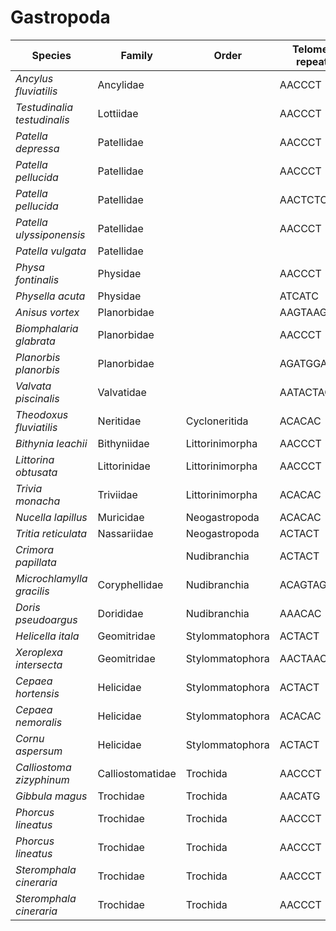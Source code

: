 # Gastropoda

| Species | Family | Order | Telomeric repeat 1 | Telomeric repeat 2 | Data type |
| -- | --- | --- | --- | --- | --- |
| *Ancylus fluviatilis* | Ancylidae |  | AACCCT | AACCCTAACCCT | pacbio |
| *Testudinalia testudinalis* | Lottiidae |  | AACCCT | AACCCTAACCCT | pacbio |
| *Patella depressa* | Patellidae |  | AACCCT | AACCCTAACCCT | pacbio |
| *Patella pellucida* | Patellidae |  | AACCCT | AACCCTAACCCT | assembly |
| *Patella pellucida* | Patellidae |  | AACTCTCTACT | AACTCTACT | pacbio |
| *Patella ulyssiponensis* | Patellidae |  | AACCCT | AACCCTAACCCT | pacbio |
| *Patella vulgata* | Patellidae |  |  |  | pacbio |
| *Physa fontinalis* | Physidae |  | AACCCT | AGATAGAT | pacbio |
| *Physella acuta* | Physidae |  | ATCATC | AGATAGAT | pacbio |
| *Anisus vortex* | Planorbidae |  | AAGTAAGT | AAGTAAGTAAGT | pacbio |
| *Biomphalaria glabrata* | Planorbidae |  | AACCCT | AACCCTAACCCT | pacbio |
| *Planorbis planorbis* | Planorbidae |  | AGATGGAT | AGATATAT | pacbio |
| *Valvata piscinalis* | Valvatidae |  | AATACTAC | AATACTACAATACTAC | pacbio |
| *Theodoxus fluviatilis* | Neritidae | Cycloneritida | ACACAC | AGATAGAT | pacbio |
| *Bithynia leachii* | Bithyniidae | Littorinimorpha | AACCCT | AACCCTAACCCT | pacbio |
| *Littorina obtusata* | Littorinidae | Littorinimorpha | AACCCT | ACACAC | pacbio |
| *Trivia monacha* | Triviidae | Littorinimorpha | ACACAC | ACACACAC | pacbio |
| *Nucella lapillus* | Muricidae | Neogastropoda | ACACAC | ACTACT | pacbio |
| *Tritia reticulata* | Nassariidae | Neogastropoda | ACTACT | AACCCT | pacbio |
| *Crimora papillata* |  | Nudibranchia | ACTACT | ACTACTACT | pacbio |
| *Microchlamylla gracilis* | Coryphellidae | Nudibranchia | ACAGTAGC | AACCCT | pacbio |
| *Doris pseudoargus* | Dorididae | Nudibranchia | AAACAC | AACCCT | pacbio |
| *Helicella itala* | Geomitridae | Stylommatophora | ACTACT | ACTACTACT | pacbio |
| *Xeroplexa intersecta* | Geomitridae | Stylommatophora | AACTAACT | AACTAACTAACT | pacbio |
| *Cepaea hortensis* | Helicidae | Stylommatophora | ACTACT | AACCCT | pacbio |
| *Cepaea nemoralis* | Helicidae | Stylommatophora | ACACAC | ACTACT | pacbio |
| *Cornu aspersum* | Helicidae | Stylommatophora | ACTACT | AGATAGAT | pacbio |
| *Calliostoma zizyphinum* | Calliostomatidae | Trochida | AACCCT | AAACCCT | pacbio |
| *Gibbula magus* | Trochidae | Trochida | AACATG | AACCCT | pacbio |
| *Phorcus lineatus* | Trochidae | Trochida | AACCCT | AAACAC | assembly |
| *Phorcus lineatus* | Trochidae | Trochida | AACCCT | AACCCTAACCCT | pacbio |
| *Steromphala cineraria* | Trochidae | Trochida | AACCCT | AACCCTAACCCT | assembly |
| *Steromphala cineraria* | Trochidae | Trochida | AACCCT | AACCCTAACCCT | pacbio |
